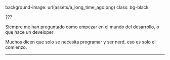 background-image: url(assets/a_long_time_ago.png)
class: bg-black

???

Siempre me han preguntado como empezar en el mundo del desarrollo, o que hace un developer

Muchos dicen que solo se necesita programar y ser nerd, eso es solo el comienzo.

---